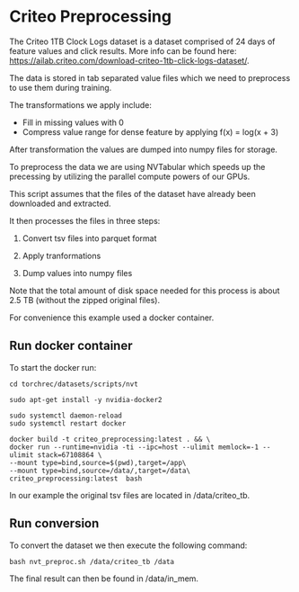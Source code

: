 # Criteo Preprocessing

The Criteo 1TB Clock Logs dataset is a dataset comprised of 24 days of feature values and click results. More info can be found here: https://ailab.criteo.com/download-criteo-1tb-click-logs-dataset/.

The data is stored in tab separated value files which we need to preprocess to use them during training.

The transformations we apply include:

* Fill in missing values with 0
* Compress value range for dense feature by applying f(x) = log(x + 3)

After transformation the values are dumped into numpy files for storage.

To preprocess the data we are using NVTabular which speeds up the precessing by utilizing the parallel compute powers of our GPUs.

This script assumes that the files of the dataset have already been downloaded and extracted.

It then processes the files in three steps:

1. Convert tsv files into parquet format

2. Apply tranformations

3. Dump values into numpy files

Note that the total amount of disk space needed for this process is about 2.5 TB (without the zipped original files).

For convenience this example used a docker container.

## Run docker container

To start the docker run:

    cd torchrec/datasets/scripts/nvt 

    sudo apt-get install -y nvidia-docker2

    sudo systemctl daemon-reload
    sudo systemctl restart docker

    docker build -t criteo_preprocessing:latest . && \
    docker run --runtime=nvidia -ti --ipc=host --ulimit memlock=-1 --ulimit stack=67108864 \
    --mount type=bind,source=$(pwd),target=/app\
    --mount type=bind,source=/data/,target=/data\
    criteo_preprocessing:latest  bash

In our example the original tsv files are located in /data/criteo_tb.

## Run conversion

To convert the dataset we then execute the following command:

    bash nvt_preproc.sh /data/criteo_tb /data

The final result can then be found in /data/in_mem.
